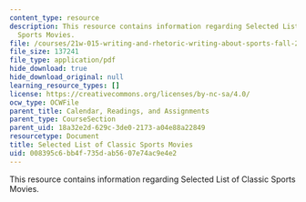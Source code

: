 ```yaml
---
content_type: resource
description: This resource contains information regarding Selected List of Classic
  Sports Movies.
file: /courses/21w-015-writing-and-rhetoric-writing-about-sports-fall-2013/008395c6bb4f735dab5607e74ac9e4e2_MIT21W_015F13_Sportmovies.pdf
file_size: 137241
file_type: application/pdf
hide_download: true
hide_download_original: null
learning_resource_types: []
license: https://creativecommons.org/licenses/by-nc-sa/4.0/
ocw_type: OCWFile
parent_title: Calendar, Readings, and Assignments
parent_type: CourseSection
parent_uid: 18a32e2d-629c-3de0-2173-a04e88a22849
resourcetype: Document
title: Selected List of Classic Sports Movies
uid: 008395c6-bb4f-735d-ab56-07e74ac9e4e2
---
```

This resource contains information regarding Selected List of Classic Sports Movies.